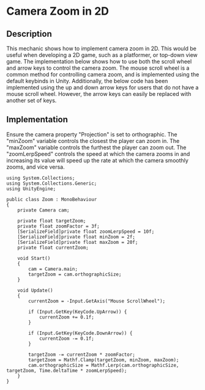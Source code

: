 # Camera Zoom in 2D

## Description
This mechanic shows how to implement camera zoom in 2D. This would be useful when developing a 2D game,
such as a platformer, or top-down view game. The implementation below shows how to use both the 
scroll wheel and arrow keys to control the camera zoom. The mouse scroll wheel is a common method for
controlling camera zoom, and is implemented using the default keybinds in Unity. Additionally,
the below code has been implemented using the up and down arrow keys for users that do not have
a mouse scroll wheel. However, the arrow keys can easily be replaced with another set of keys.

## Implementation
Ensure the camera property "Projection" is set to orthographic. The "minZoom" variable controls
the closest the player can zoom in. The "maxZoom" variable controls the furthest the player can zoom
out. The "zoomLerpSpeed" controls the speed at which the camera zooms in and increasing its value 
will speed up the rate at which the camera smoothly zooms, and vice versa.

    using System.Collections;
    using System.Collections.Generic;
    using UnityEngine;

    public class Zoom : MonoBehaviour
    {
        private Camera cam;

        private float targetZoom;
        private float zoomFactor = 3f;
        [SerializeField]private float zoomLerpSpeed = 10f;
        [SerializeField]private float minZoom = 2f;
        [SerializeField]private float maxZoom = 20f;
        private float currentZoom;

        void Start()
        {
            cam = Camera.main;
            targetZoom = cam.orthographicSize;
        }

        void Update()
        {
            currentZoom = -Input.GetAxis("Mouse ScrollWheel");

            if (Input.GetKey(KeyCode.UpArrow)) {
                currentZoom += 0.1f;
            }

            if (Input.GetKey(KeyCode.DownArrow)) {
                currentZoom -= 0.1f;
            }

            targetZoom -= currentZoom * zoomFactor;
            targetZoom = Mathf.Clamp(targetZoom, minZoom, maxZoom);
            cam.orthographicSize = Mathf.Lerp(cam.orthographicSize, targetZoom, Time.deltaTime * zoomLerpSpeed);
        }
    }
